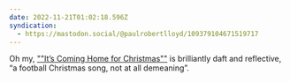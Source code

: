 ```yaml
---
date: 2022-11-21T01:02:18.596Z
syndication:
  - https://mastodon.social/@paulrobertlloyd/109379104671519717
---
```


Oh my, [""It’s Coming Home for Christmas""](https://www.youtube.com/watch?v=ubRBLAHjkTo) is brilliantly daft and reflective, “a football Christmas song, not at all demeaning”.
